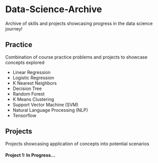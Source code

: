 # Data-Science-Archive
Archive of skills and projects showcasing progress in the data science journey!

## Practice
Combination of course practice problems and projects to showcase concepts explored
* Linear Regression
* Logistic Regression
* K Nearest Neighbors
* Decision Tree
* Random Forest
* K Means Clustering
* Support Vector Machine (SVM)
* Natural Language Processing (NLP)
* Tensorflow

## Projects
Projects showcasing application of concepts into potential scenarios

#### Project 1: In Progress...
